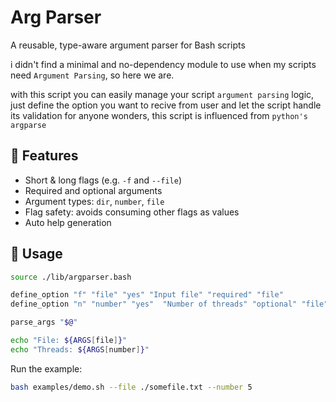 # Arg Parser


A reusable, type-aware argument parser for Bash scripts

i didn't find a minimal and no-dependency module to use when my scripts need `Argument Parsing`, so here we are.

with this script you can easily manage your script `argument parsing` logic, just define the option you want to recive from user and let the script handle its validation
for anyone wonders, this script is influenced from `python's argparse`    
## 🧩 Features

- Short & long flags (e.g. `-f` and `--file`)
- Required and optional arguments
- Argument types: `dir`, `number`, `file`
- Flag safety: avoids consuming other flags as values
- Auto help generation


## 🚀 Usage

```bash
source ./lib/argparser.bash

define_option "f" "file" "yes" "Input file" "required" "file"
define_option "n" "number" "yes"  "Number of threads" "optional" "file"

parse_args "$@"

echo "File: ${ARGS[file]}"
echo "Threads: ${ARGS[number]}"
```

Run the example:
```bash
bash examples/demo.sh --file ./somefile.txt --number 5
```
